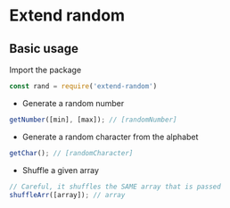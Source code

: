 # Extend random

## Basic usage

Import the package

```javascript
const rand = require('extend-random')
```

- Generate a random number

```javascript
getNumber([min], [max]); // [randomNumber]
```

- Generate a random character from the alphabet

```javascript
getChar(); // [randomCharacter]
```

- Shuffle a given array

```javascript
// Careful, it shuffles the SAME array that is passed
shuffleArr([array]); // array
```